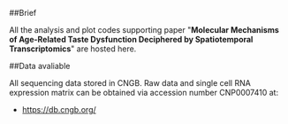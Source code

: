 ##Brief<br>

All the analysis and plot codes supporting paper "**Molecular Mechanisms of Age-Related Taste Dysfunction Deciphered by Spatiotemporal Transcriptomics**" are hosted here.<br>

##Data avaliable<br>

All sequencing data stored in CNGB. Raw data and single cell RNA expression matrix can be obtained via accession number CNP0007410 at:<br>

- https://db.cngb.org/
